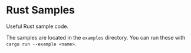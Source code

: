 # Rust Samples
Useful Rust sample code.

The samples are located in the `examples` directory.
You can run these with `cargo run --example <name>`.
